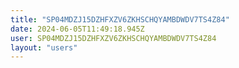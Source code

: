```yaml
---
title: "SP04MDZJ15DZHFXZV6ZKHSCHQYAMBDWDV7TS4Z84"
date: 2024-06-05T11:49:18.945Z
user: SP04MDZJ15DZHFXZV6ZKHSCHQYAMBDWDV7TS4Z84
layout: "users"
---
```

    